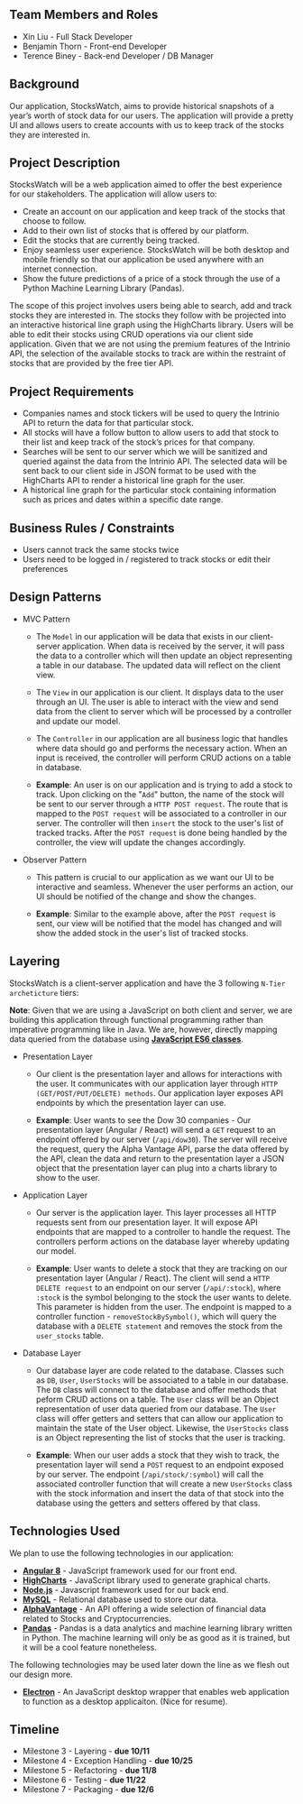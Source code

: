 ## Team Members and Roles
* Xin Liu - Full Stack Developer
* Benjamin Thorn - Front-end Developer  
* Terence Biney - Back-end Developer / DB Manager


## Background
Our application, StocksWatch, aims to provide historical snapshots of a year’s worth of stock data for our users. The application will provide a pretty UI and allows users to create accounts with us to keep track of the stocks they are interested in.


## Project Description 
StocksWatch will be a web application aimed to offer the best experience for our stakeholders. The application will allow users to:

* Create an account on our application and keep track of the stocks that choose to follow.
* Add to their own list of stocks that is offered by our platform. 
* Edit the stocks that are currently being tracked. 
* Enjoy seamless user experience. StocksWatch will be both desktop and mobile friendly so that our application be used anywhere with an internet connection.
* Show the future predictions of a price of a stock through the use of a Python Machine Learning Library (Pandas).

The scope of this project involves users being able to search, add and track stocks they are interested in. The stocks they follow with be projected into an interactive historical line graph using the HighCharts library. Users will be able to edit their stocks using CRUD operations via our client side application. Given that we are not using the premium features of the Intrinio API, the selection of the available stocks to track are within the restraint of stocks that are provided by the free tier API. 


## Project Requirements
* Companies names and stock tickers will be used to query the Intrinio API to return the data for that particular stock.
* All stocks will have a follow button to allow users to add that stock to their list and keep track of the stock’s prices for that company.
* Searches will be sent to our server which we will be sanitized and queried against the data from the Intrinio API. The selected data will be sent back to our client side in JSON format to be used with the HighCharts API to render a historical line graph for the user. 
* A historical line graph for the particular stock containing information such as prices and dates within a specific date range. 


## Business Rules / Constraints
* Users cannot track the same stocks twice
* Users need to be logged in / registered to track stocks or edit their preferences


## Design Patterns
* MVC Pattern 
	- The `Model` in our application will be data that exists in our client-server application. When data is received by the server, it will pass the data to a controller which will then update an object representing a table in our database. The updated data will reflect on the client view.
	- The `View` in our application is our client. It displays data to the user through an UI. The user is able to interact with the view and send data from the client to server which will be processed by a controller and update our model.
	- The `Controller` in our application are all business logic that handles where data should go and performs the necessary action. When an input is received, the controller will perform CRUD actions on a table in database.

	- __Example__: An user is on our application and is trying to add a stock to track. Upon clicking on the "`Add`" button, the name of the stock will be sent to our server through a `HTTP POST request`. The route that is mapped to the `POST request` will be associated to a controller in our server. The controller will then `insert` the stock to the user's list of tracked tracks. After the `POST request` is done being handled by the controller, the view will update the changes accordingly.

* Observer Pattern 
	- This pattern is crucial to our application as we want our UI to be interactive and seamless. Whenever the user performs an action, our UI should be notified of the change and show the changes. 

	- __Example__: Similar to the example above, after the `POST request` is sent, our view will be notified that the model has changed and will show the added stock in the user's list of tracked stocks.


## Layering
StocksWatch is a client-server application and have the 3 following `N-Tier archeticture` tiers:

__Note__: Given that we are using a JavaScript on both client and server, we are building this application through functional programming rather than imperative programming like in Java. We are, however, directly mapping data queried from the database using __[JavaScript ES6 classes](https://developer.mozilla.org/en-US/docs/Web/JavaScript/Reference/Classes)__.

* Presentation Layer
	- Our client is the presentation layer and allows for interactions with the user. It communicates with our application layer through `HTTP (GET/POST/PUT/DELETE) methods`. Our application layer exposes API endpoints by which the presentation layer can use. 

	- __Example__: User wants to see the Dow 30 companies - Our presentation layer (Angular / React) will send a `GET` request to an endpoint offered by our server (`/api/dow30`). The server will receive the request, query the Alpha Vantage API, parse the data offered by the API, clean the data and return to the presentation layer a JSON object that the presentation layer can plug into a charts library to show to the user.

* Application Layer
	- Our server is the application layer. This layer processes all HTTP requests sent from our presentation layer. It will expose API endpoints that are mapped to a controller to handle the request. The controllers perform actions on the database layer whereby updating our model. 

	- __Example__: User wants to delete a stock that they are tracking on our presentation layer (Angular / React). The client will send a `HTTP DELETE request` to an endpoint on our server (`/api/:stock`), where `:stock` is the symbol belonging to the stock the user wants to delete. This parameter is hidden from the user. The endpoint is mapped to a controller function - `removeStockBySymbol()`, which will query the database with a `DELETE statement` and removes the stock from the `user_stocks` table.

* Database Layer
	- Our database layer are code related to the database. Classes such as `DB`, `User`, `UserStocks` will be associated to a table in our database. The `DB` class will connect to the database and offer methods that peform CRUD actions on a table. The `User` class will be an Object representation of user data queried from our database. The `User` class will offer getters and setters that can allow our application to maintain the state of the User object. Likewise, the `UserStocks` class is an Object representing the list of stocks that the user is tracking.

	- __Example__: When our user adds a stock that they wish to track, the presentation layer will send a `POST` request to an endpoint exposed by our server. The endpoint (`/api/stock/:symbol`) will call the associated controller function that will create a new `UserStocks` class with the stock information and insert the data of that stock into the database using the getters and setters offered by that class. 


## Technologies Used
We plan to use the following technologies in our application: 

* __[Angular 8](https://angular.io/)__ - JavaScript framework used for our front end.
* __[HighCharts](https://www.highcharts.com/)__ - JavaScript library used to generate graphical charts.
* __[Node.js](https://nodejs.org/en/)__ - Javascript framework used for our back end. 
* __[MySQL](https://www.mysql.com/)__ - Relational database used to store our data.
* __[AlphaVantage](https://www.alphavantage.co/)__ - An API offering a wide selection of financial data related to Stocks and Cryptocurrencies.
* __[Pandas](https://pandas.pydata.org/)__ - Pandas is a data analytics and machine learning library written in Python. The machine learning will only be as good as it is trained, but it will be a cool feature nonetheless.

The following technologies may be used later down the line as we flesh out our design more.
* __[Electron](https://electronjs.org/)__ - An JavaScript desktop wrapper that enables web application to function as a desktop applicaiton. (Nice for resume).


## Timeline
* Milestone 3 - Layering - __due 10/11__
* Milestone 4 - Exception Handling - __due 10/25__
* Milestone 5 - Refactoring - __due 11/8__
* Milestone 6 - Testing - __due 11/22__
* Milestone 7 - Packaging - __due 12/6__